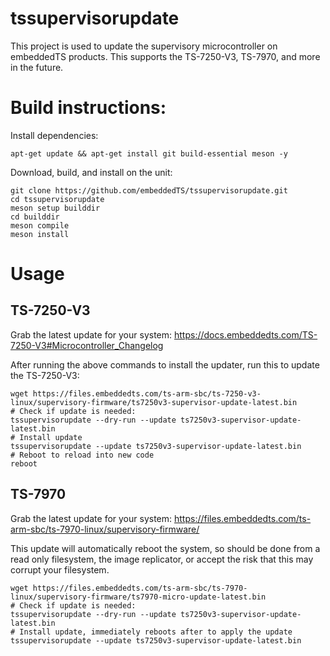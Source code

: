 # tssupervisorupdate
This project is used to update the supervisory microcontroller on embeddedTS products. This supports the TS-7250-V3, TS-7970, and more in the future.

# Build instructions:
Install dependencies:

    apt-get update && apt-get install git build-essential meson -y

Download, build, and install on the unit:

    git clone https://github.com/embeddedTS/tssupervisorupdate.git
    cd tssupervisorupdate
    meson setup builddir
    cd builddir
    meson compile
    meson install

# Usage
## TS-7250-V3
Grab the latest update for your system:
https://docs.embeddedts.com/TS-7250-V3#Microcontroller_Changelog

After running the above commands to install the updater, run this to update the TS-7250-V3:

    wget https://files.embeddedts.com/ts-arm-sbc/ts-7250-v3-linux/supervisory-firmware/ts7250v3-supervisor-update-latest.bin
    # Check if update is needed:
    tssupervisorupdate --dry-run --update ts7250v3-supervisor-update-latest.bin
    # Install update
    tssupervisorupdate --update ts7250v3-supervisor-update-latest.bin
    # Reboot to reload into new code
    reboot

## TS-7970
Grab the latest update for your system:
https://files.embeddedts.com/ts-arm-sbc/ts-7970-linux/supervisory-firmware/

This update will automatically reboot the system, so should be done from a read only filesystem, the image replicator, or accept the risk that this may corrupt your filesystem.

    wget https://files.embeddedts.com/ts-arm-sbc/ts-7970-linux/supervisory-firmware/ts7970-micro-update-latest.bin
    # Check if update is needed:
    tssupervisorupdate --dry-run --update ts7250v3-supervisor-update-latest.bin
    # Install update, immediately reboots after to apply the update
    tssupervisorupdate --update ts7250v3-supervisor-update-latest.bin

